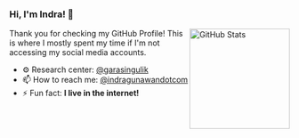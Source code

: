 ### Hi, I'm Indra! 👋

<a href="https://github.com/feedsbrain"><img alt="GitHub Stats" src="https://github-readme-stats.vercel.app/api/top-langs/?username=feedsbrain&layout=compact" align="right" height="180" /></a>

Thank you for checking my GitHub Profile! This is where I mostly spent my time if I'm not accessing my social media accounts.

- ⚙️ Research center: [@garasingulik](https://github.com/garasingulik)
- 📫 How to reach me: [@indragunawandotcom](https://instagram.com/indragunawandotcom)
- ⚡ Fun fact: **I live in the internet!**
